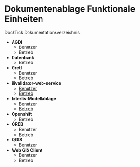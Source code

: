 # Dokumentenablage Funktionale Einheiten
DockTick Dokumentationsverzeichnis

* **AGDI**
  * Benutzer
  * Betrieb
* **Datenbank**
  * Betrieb
* **Gretl**
  * Benutzer
  * Betrieb
* **ilivalidator-web-service**
  * [Benutzer](https://github.com/bjsvwcur/Dokumentenablage_Funktionale_Einheiten/blob/master/ilivalidator-web-service/ilivalidator-web-service.md)
  * [Betrieb](https://github.com/sogis/openshift-templates/tree/master/ilivalidator)
* **Interlis-Modellablage**
  * [Benutzer](https://github.com/bjsvwcur/Dokumentenablage_Funktionale_Einheiten/blob/master/INTERLIS-Modellablage/INTERLIS-Modellablage.md)
  * [Betrieb](https://github.com/sogis/openshift-templates/tree/master/interlis-repository)
* **Openshift**
  * Betrieb
* **ÖREB**
  * Benutzer
  * Betrieb
* **QGIS**
  * Benutzer
* **Web GIS Client**
  * Benutzer
  * Betrieb
